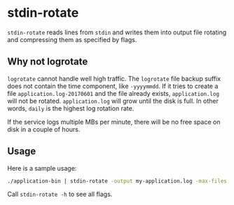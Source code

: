 # stdin-rotate

`stdin-rotate` reads lines from `stdin` and writes them into output file rotating and compressing them as specified by flags.

## Why not logrotate

`logrotate` cannot handle well high traffic.
The `logrotate` file backup suffix does not contain the time component, like `-yyyymmdd`.
If it tries to create a file `application.log-20170601` and the file already exists, `application.log` will not be rotated.
`application.log` will grow until the disk is full.
In other words, `daily` is the highest log rotation rate.

If the service logs multiple MBs per minute, there will be no free space on disk in a couple of hours.

## Usage

Here is a sample usage:
```sh
./application-bin | stdin-rotate -output my-application.log -max-files 10 -max-size $((5 * 1024 * 1024))
```

Call `stdin-rotate -h` to see all flags.
